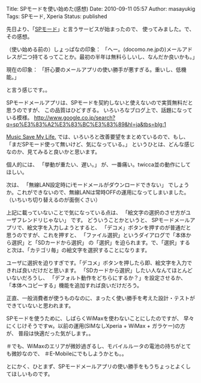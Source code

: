 Title: SPモードを使い始めた(感想)
Date: 2010-09-11 05:57
Author: masayukig
Tags: SPモード, Xperia
Status: published

先日より、「[SPモード](http://www.nttdocomo.co.jp/service/provider/spmode/)」と言うサービスが始まったので、
使ってみました。で、その感想。

（使い始める前の）しょっぱなの印象：
「へー。(docomo.ne.jpの)メールアドレスが二つ持てるってことか。最初の半年は無料らしいし、なんだか良いかも。」

現在の印象：
「肝心要のメールアプリの使い勝手が悪すぎる。重いし、低機能。」

と言う感じです。。

SPモードメールアプリは、SPモードを契約しないと使えないので実質無料だと思うのですが、
この品質はひどすぎる。
いろいろなブログ上で、話題になっている模様。
<http://www.google.co.jp/search?q=sp%E3%83%A2%E3%83%BC%E3%83%89&hl=ja&tbs=blg:1>

[Music Save My Life.](http://d.hatena.ne.jp/msml/20100910/1284092892)
では、いろいろと改善要望をまとめているので、もし、
「まだSPモード使って無いけど、気になっている。」
というひとは、どんな感じなのか、見てみると良いかと思います。

個人的には、
「挙動が重たい、遅い。」
が、一番痛い。twicca並の動作にしてほしい。

次は、
「無線LAN設定時にiモードメールがダウンロードできない」
でしょうか。これができないので、無線LANは常時OFFの運用になってしまいました。
（いちいち切り替えるのが面倒くさい）

上記に載っていないことで気になっている点は、
「絵文字の選択のさせ方がユーザフレンドリじゃない」
です。
どういうことかというと、
SPモードメールアプリで、絵文字を入力しようとすると、
「デコメ」ボタンを押すのが普通だと思うのですが、これを押すと、
「ファイル選択」というダイアログで「本体から選択」と「SDカードから選択」
の「選択」を迫られます。で、「選択」すると次は、「カテゴリ毎」の絵文字を選択することになります。

ユーザに選択を迫りすぎです。「デコメ」ボタンを押したら即、絵文字を入力できれば良いだけだと思います。
「SDカードから選択」したい人なんてほとんどいないだろうし、
「デフォルト動作をどちらにするか？」を設定させるか、
「本体へコピーする」機能を追加すれば良いだけだろう。

正直、一般消費者が使うものなのに、まったく使い勝手を考えた設計・テストができていないと思われます。

SPモードを使うために、しばらくWiMaxを使わないことにしたのですが、
早々にくじけそうですw。以前の運用(SIMなしXperia + WiMax +
ガラケー)の方が、
普段は快適だった気がします。。

＃でも、WiMaxのエリアが微妙過ぎるし、モバイルルータの電池の持ちがとても微妙なので、
＃E-Mobileにでもしようかとも。。

とにかく、ひとまず、SPモードメールアプリの使い勝手をもうちょっとよくしてほしいものです。
